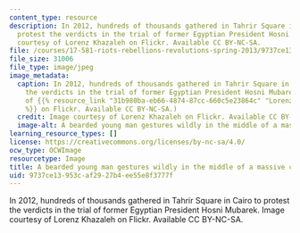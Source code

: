 ```yaml
---
content_type: resource
description: In 2012, hundreds of thousands gathered in Tahrir Square in Cairo to
  protest the verdicts in the trial of former Egyptian President Hosni Mubarek. Image
  courtesy of Lorenz Khazaleh on Flickr. Available CC BY-NC-SA.
file: /courses/17-581-riots-rebellions-revolutions-spring-2013/9737ce13953caf2927b4ee55e8f3777f_17-581s13.jpg
file_size: 31006
file_type: image/jpeg
image_metadata:
  caption: In 2012, hundreds of thousands gathered in Tahrir Square in Cairo to protest
    the verdicts in the trial of former Egyptian President Hosni Mubarek. (Image courtesy
    of {{% resource_link "31b980ba-eb66-4874-87cc-660c5e23864c" "Lorenz Khazaleh"
    %}} on Flickr. Available CC BY-NC-SA.)
  credit: Image courtesy of Lorenz Khazaleh on Flickr. Available CC BY-NC-SA.
  image-alt: A bearded young man gestures wildly in the middle of a massive crowd.
learning_resource_types: []
license: https://creativecommons.org/licenses/by-nc-sa/4.0/
ocw_type: OCWImage
resourcetype: Image
title: A bearded young man gestures wildly in the middle of a massive crowd
uid: 9737ce13-953c-af29-27b4-ee55e8f3777f
---
```

In 2012, hundreds of thousands gathered in Tahrir Square in Cairo to protest the verdicts in the trial of former Egyptian President Hosni Mubarek. Image courtesy of Lorenz Khazaleh on Flickr. Available CC BY-NC-SA.